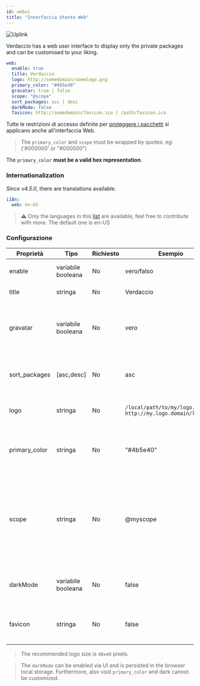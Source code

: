 ```yaml
---
id: webui
title: "Interfaccia Utente Web"
---
```


![Uplink](https://user-images.githubusercontent.com/558752/52916111-fa4ba980-32db-11e9-8a64-f4e06eb920b3.png)

Verdaccio has a web user interface to display only the private packages and can be customised to your liking.

```yaml
web:
  enable: true
  title: Verdaccio
  logo: http://somedomain/somelogo.png
  primary_color: "#4b5e40"
  gravatar: true | false
  scope: "@scope"
  sort_packages: asc | desc
  darkMode: false
  favicon: http://somedomain/favicon.ico | /path/favicon.ico
```

Tutte le restrizioni di accesso definite per [proteggere i pacchetti](protect-your-dependencies.md) si applicano anche all'interfaccia Web.

> The `primary_color` and `scope` must be wrapped by quotes: eg: ('#000000' or "#000000")

The `primary_color` **must be a valid hex representation**.

### Internationalization

*Since v4.5.0*, there are translations available.

```yaml
i18n:
  web: en-US
```

> ⚠️ Only the languages in this [list](https://github.com/verdaccio/ui/tree/master/i18n/translations) are available, feel free to contribute with more. The default one is en-US

### Configurazione

| Proprietà     | Tipo               | Richiesto | Esempio                                                       | Supporto      | Descrizione                                                                                                                                                      |
| ------------- | ------------------ | --------- | ------------------------------------------------------------- | ------------- | ---------------------------------------------------------------------------------------------------------------------------------------------------------------- |
| enable        | variabile booleana | No        | vero/falso                                                    | tutti         | abilita l'interfaccia web                                                                                                                                        |
| title         | stringa            | No        | Verdaccio                                                     | tutti         | Descrizione del titolo HTML                                                                                                                                      |
| gravatar      | variabile booleana | No        | vero                                                          | `>v4`      | Se questa proprietà viene abilitata, internamente verranno generati dei gravatar                                                                                 |
| sort_packages | [asc,desc]         | No        | asc                                                           | `>v4`      | Di default i pacchetti privati sono ordinati in ordine crescente                                                                                                 |
| logo          | stringa            | No        | `/local/path/to/my/logo.png` `http://my.logo.domain/logo.png` | tutti         | un URI in cui si trova il logo (logo intestazione)                                                                                                               |
| primary_color | stringa            | No        | "#4b5e40"                                                     | `>4`       | Il colore primario da utilizzare in tutta la IU (intestazione, ecc.)                                                                                             |
| scope         | stringa            | No        | @myscope                                                      | `>v3.x`    | Se si utilizza questo registro per uno specifico module scope, definire tale scope per impostarlo nell'intestazione delle istruzioni dell'interfaccia web utente |
| darkMode      | variabile booleana | No        | false                                                         | `>=v4.6.0` | This mode is an special theme for those want to live in the dark side                                                                                            |
| favicon       | stringa            | No        | false                                                         | `>=v5.0.1` | Display a custom favicon, can be local resource or valid url                                                                                                     |

> The recommended logo size is `40x40` pixels.

> The `darkMode` can be enabled via UI and is persisted in the browser local storage. Furthermore, also void `primary_color` and dark cannot be customized.
